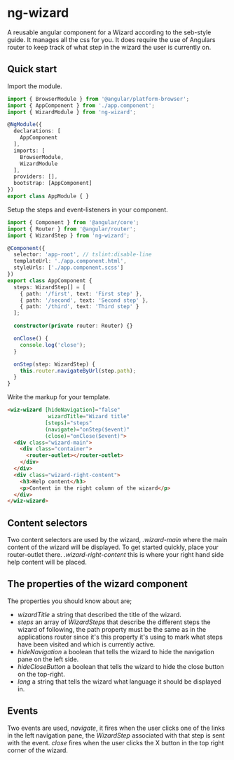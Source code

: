 # ng-wizard

A reusable angular component for a Wizard according to the seb-style guide. It manages all the css for you. It does require the use of Angulars router to keep track of what step in the wizard the user is currently on.

## Quick start

Import the module.

```TypeScript
import { BrowserModule } from '@angular/platform-browser';
import { AppComponent } from './app.component';
import { WizardModule } from 'ng-wizard';

@NgModule({
  declarations: [
    AppComponent
  ],
  imports: [
    BrowserModule,
    WizardModule
  ],
  providers: [],
  bootstrap: [AppComponent]
})
export class AppModule { }
```

Setup the steps and event-listeners in your component.

```TypeScript
import { Component } from '@angular/core';
import { Router } from '@angular/router';
import { WizardStep } from 'ng-wizard';

@Component({
  selector: 'app-root', // tslint:disable-line
  templateUrl: './app.component.html',
  styleUrls: ['./app.component.scss']
})
export class AppComponent {
  steps: WizardStep[] = [
    { path: '/first', text: 'First step' },
    { path: '/second', text: 'Second step' },
    { path: '/third', text: 'Third step' }
  ];

  constructor(private router: Router) {}

  onClose() {
    console.log('close');
  }

  onStep(step: WizardStep) {
    this.router.navigateByUrl(step.path);
  }
}
```

Write the markup for your template.

```Html
<wiz-wizard [hideNavigation]="false"
             wizardTitle="Wizard title"
            [steps]="steps"
            (navigate)="onStep($event)"
            (close)="onClose($event)">
  <div class="wizard-main">
    <div class="container">
      <router-outlet></router-outlet>
    </div>
  </div>
  <div class="wizard-right-content">
    <h3>Help content</h3>
    <p>Content in the right column of the wizard</p>
  </div>
</wiz-wizard>
```

## Content selectors

Two content selectors are used by the wizard, _.wizard-main_ where the main content of the wizard will be displayed. To get started quickly, place your router-outlet there. _.wizard-right-content_ this is where your right hand side help content will be placed.

## The properties of the wizard component

The properties you should know about are;

- _wizardTitle_ a string that described the title of the wizard.
- _steps_ an array of _WizardSteps_ that describe the different steps the wizard of following, the path property must be the same as in the applications router since it's this property it's using to mark what steps have been visited and which is currently active.
- _hideNavigation_ a boolean that tells the wizard to hide the navigation pane on the left side.
- _hideCloseButton_ a boolean that tells the wizard to hide the close button on the top-right.
- _lang_ a string that tells the wizard what language it should be displayed in.

## Events

Two events are used, _navigate_, it fires when the user clicks one of the links in the left navigation pane, the _WizardStep_ associated with that step is sent with the event. _close_ fires when the user clicks the X button in the top right corner of the wizard.

